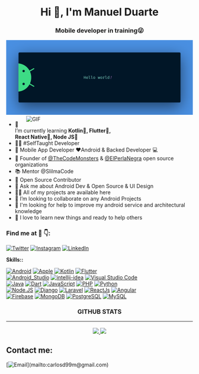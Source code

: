 <h1 align="center">Hi 👋, I'm Manuel Duarte</h1>
<h3 align="center">Mobile developer in training😜</h3>

<img src="https://raw.githubusercontent.com/manuelduarte077/manuelduarte077/main/resources/banner.png" alt="Hello world">

<img align="right" alt="GIF" src="https://media.giphy.com/media/xUA7bdpLxQhsSQdyog/giphy.gif" width="450px"  />

* 🌱 I’m currently learning **Kotlin💛, Flutter💙, </br> React Native💜, Node JS💚**
* 👨‍💻 #SelfTaught Developer
* 📱 Mobile App Developer ❤️Android & Backed Developer 💻 
* 🚀 Founder of [@TheCodeMonsters](https://github.com/TheCodeMonsters) & [@ElPerlaNegra](https://github.com/elperlanegra) open source organizations
* 📚 Mentor @SlilmaCode
* 📝 Open Source Contributor
* 💬 Ask me about Android Dev & Open Source & UI Design
* 👨‍💻 All of my projects are available here
* 👯 I’m looking to collaborate on any Android Projects
* 🤔 I'm looking for help to improve my android service and architectural knowledge
* 🌱 I love to learn new things and ready to help others

### Find me at 🤖 👇:
[![Twitter](https://img.shields.io/badge/Twitter-@manuelduarte077-1DA1F2?style=for-the-badge&logo=twitter&logoColor=white&labelColor=101010)](https://twitter.com/manuelduarte077)
[![Instagram](https://img.shields.io/badge/Instagram-@manuelduarte077-E4405F?style=for-the-badge&logo=instagram&logoColor=white&labelColor=101010)](https://instagram.com/manuelduarte077)
[![LinkedIn](https://img.shields.io/badge/LinkedIn-manuelduarte077-0077B5?style=for-the-badge&logo=linkedin&logoColor=white&labelColor=101010)](https://www.linkedin.com/in/manuelduarte077)

**Skills::**

[![Android](https://img.shields.io/badge/Android-3DDC84?style=for-the-badge&logo=android&logoColor=white&labelColor=101010)]()
[![Apple](https://img.shields.io/badge/iOS-999999?style=for-the-badge&logo=apple&logoColor=white&labelColor=101010)]()
[![Kotlin](https://img.shields.io/badge/Kotlin-F6891F?style=for-the-badge&logo=kotlin&logoColor=white&labelColor=101010)]()
[![Flutter](https://img.shields.io/badge/Flutter-0095D5?style=for-the-badge&logo=Flutter&logoColor=white&labelColor=101010)]()
</br>
[![Android_Studio](https://img.shields.io/badge/Android-Studio-3DDC84?style=for-the-badge&logo=android-studio&logoColor=white&labelColor=101010)]()
[![intellij-idea](https://img.shields.io/badge/intellij-idea-5e2495?style=for-the-badge&logo=intellij-idea&logoColor=white&labelColor=101010)]()
[![Visual Studio Code](https://img.shields.io/badge/VisualStudio-Code-0071BC?style=for-the-badge&logo=visual-studio-code&logoColor=white&labelColor=101010)]()
</br>
[![Java](https://img.shields.io/badge/Java-red?style=for-the-badge&logo=java&logoColor=white&labelColor=101010)]()
[![Dart](https://img.shields.io/badge/Dart-007396?style=for-the-badge&logo=dart&logoColor=white&labelColor=101010)]()
[![JavaScript](https://img.shields.io/badge/JavaScript-F7DF1E?style=for-the-badge&logo=javascript&logoColor=white&labelColor=101010)]()
[![PHP](https://img.shields.io/badge/PHP-A349A4?style=for-the-badge&logo=php&logoColor=white&labelColor=101010)]()
[![Python](https://img.shields.io/badge/Python-2f6997?style=for-the-badge&logo=python&logoColor=white&labelColor=101010)]()
</br>
[![Node.JS](https://img.shields.io/badge/Node-JS-339933?style=for-the-badge&logo=node.js&logoColor=white&labelColor=101010)]()
[![Django](https://img.shields.io/badge/Django-092E20?style=for-the-badge&logo=django&logoColor=white&labelColor=101010)]()
[![Laravel](https://img.shields.io/badge/Laravel-red?style=for-the-badge&logo=laravel&logoColor=white&labelColor=101010)]()
[![ReactJs](https://img.shields.io/badge/React-JS-3b8ba5?style=for-the-badge&logo=react&logoColor=white&labelColor=101010)]()
[![Angular](https://img.shields.io/badge/Angular-dd1b16?style=for-the-badge&logo=angular&logoColor=white&labelColor=101010)]()
</br>
[![Firebase](https://img.shields.io/badge/Firebase-FFCA28?style=for-the-badge&logo=firebase&logoColor=white&labelColor=101010)]()
[![MongoDB](https://img.shields.io/badge/MongoDB-47A248?style=for-the-badge&logo=mongodb&logoColor=white&labelColor=101010)]()
[![PostgreSQL](https://img.shields.io/badge/PostgreSQL-teal?style=for-the-badge&logo=PostgreSQL&logoColor=white&labelColor=101010)]()
[![MySQL](https://img.shields.io/badge/MySQL-4479A1?style=for-the-badge&logo=mysql&logoColor=white&labelColor=101010)]()
</br>

<h3 align="center">GITHUB STATS<hr/></h3>

<p align="center">
  <a href="https://github.com/manuelduarte077">
    <img height="180em" src="https://github-readme-stats-eight-theta.vercel.app/api?username=manuelduarte077&show_icons=true&theme=dracula&include_all_commits=true&count_private=true"/>
    <img height="180em" src="https://github-readme-stats-eight-theta.vercel.app/api/top-langs/?username=manuelduarte077&layout=compact&langs_count=8&theme=dracula"/>
  </a>
</p>

## Contact me:
[![Email](https://img.shields.io/badge/carlosd99m@gmail.com-my_personal_email_(slow_response)-D14836?style=for-the-badge&logo=gmail&logoColor=white&labelColor=101010)](mailto:carlosd99m@gmail.com)
